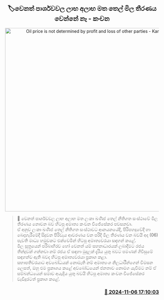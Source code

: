 <p align='center'><b><h2 align='center' title='Oil price is not determined by profit and loss of other parties - Kanchana'>🏷වෙනත් පාර්ශවවල ලාභ අලාභ මත තෙල් මිල තීරණය වෙන්නේ නෑ - කංචන</h2></b></p>
<p align='center'><img src='https://helakuru.sgp1.cdn.digitaloceanspaces.com/esana/images/lib/kanchana-gas-t.jpg' width='600' alt='Oil price is not determined by profit and loss of other parties - Kanchana'></p>

>📝 වෙනත් පාර්ශවවල ලාභ අලාභ මත ලංකා ඛණිජ තෙල් නීතිගත සංස්ථාවේ මිල තීරණය නොවන බව හිටපු අමාත්‍ය කංචන විජේසේකර පවසනවා.<br>ඒ අනුව ලංකා ඛණිජ තෙල් නීතිගත සංස්ථාවට ආනයනයේදී, පිරිපහදුවේදී හා බෙදාහැරීමේදී සිදුවන පිරිවැය ආවරණය වන පරිදි මිල තීරණය වන බවයි අද (06) පැවති මාධ්‍ය හමුවකට එක්වෙමින් හිටපු අමාත්‍යවරයා සඳහන් කළේ.<br>මිල සූත්‍රයෙන් පරිබාහිරව හෝ වෙනත් යම් සහනාධාරයක් ලබාදීමට රජය තීන්දුවක් ගන්නවා නම් රජය ඒ සඳහා මුදලක් දැරිය යුතු බවට පමණක් ගිවිසුමේ සඳහන්ව ඇති බවද හිටපු අමාත්‍යවරයා ප්‍රකාශ කළා.<br>සභාපතිවරයාට අවබෝධයක් නොමැති නම් අමාත්‍යංශ නිලධාරීන්ගෙන් විමසන ලෙසත්, ඔහු එම ප්‍රකාශය කළේ අවබෝධයෙන් ජනතාව නොමග යැවීමට නම් ඒ සම්බන්ධයෙන් සමාව අයැදිය යුතු බවයි හිටපු අමාත්‍ය කංචන විජේසේකර වැඩිදුරටත් ප්‍රකාශ කළේ. <br>

<h3 align='right'><a href='https://www.helakuru.lk/esana/p/104810/'>📅 2024-11-06 17:10:03</a></h3>
